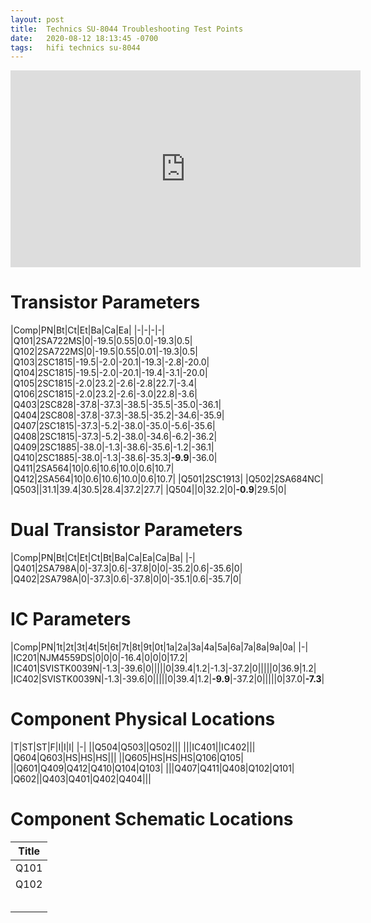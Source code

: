 ```yaml
---
layout: post
title:  Technics SU-8044 Troubleshooting Test Points
date:   2020-08-12 18:13:45 -0700
tags:   hifi technics su-8044
---
```

<iframe width="560" height="315" src="https://www.youtube.com/embed/YeL_e4qqlH0" frameborder="0" allow="accelerometer; autoplay; encrypted-media; gyroscope; picture-in-picture" allowfullscreen></iframe>

# Transistor Parameters

|Comp|PN|Bt|Ct|Et|Ba|Ca|Ea|
|-|-|-|-|
|Q101|2SA722MS|0|-19.5|0.55|0.0|-19.3|0.5|
|Q102|2SA722MS|0|-19.5|0.55|0.01|-19.3|0.5|
|Q103|2SC1815|-19.5|-2.0|-20.1|-19.3|-2.8|-20.0|
|Q104|2SC1815|-19.5|-2.0|-20.1|-19.4|-3.1|-20.0|
|Q105|2SC1815|-2.0|23.2|-2.6|-2.8|22.7|-3.4|
|Q106|2SC1815|-2.0|23.2|-2.6|-3.0|22.8|-3.6|
|Q403|2SC828|-37.8|-37.3|-38.5|-35.5|-35.0|-36.1|
|Q404|2SC808|-37.8|-37.3|-38.5|-35.2|-34.6|-35.9|
|Q407|2SC1815|-37.3|-5.2|-38.0|-35.0|-5.6|-35.6|
|Q408|2SC1815|-37.3|-5.2|-38.0|-34.6|-6.2|-36.2|
|Q409|2SC1885|-38.0|-1.3|-38.6|-35.6|-1.2|-36.1|
|Q410|2SC1885|-38.0|-1.3|-38.6|-35.3|**-9.9**|-36.0|
|Q411|2SA564|10|0.6|10.6|10.0|0.6|10.7|
|Q412|2SA564|10|0.6|10.6|10.0|0.6|10.7|
|Q501|2SC1913|
|Q502|2SA684NC|
|Q503||31.1|39.4|30.5|28.4|37.2|27.7|
|Q504||0|32.2|0|**-0.9**|29.5|0|

# Dual Transistor Parameters

|Comp|PN|Bt|Ct|Et|Ct|Bt|Ba|Ca|Ea|Ca|Ba|
|-|
|Q401|2SA798A|0|-37.3|0.6|-37.8|0|0|-35.2|0.6|-35.6|0|
|Q402|2SA798A|0|-37.3|0.6|-37.8|0|0|-35.1|0.6|-35.7|0|


# IC Parameters

|Comp|PN|1t|2t|3t|4t|5t|6t|7t|8t|9t|0t|1a|2a|3a|4a|5a|6a|7a|8a|9a|0a|
|-|
|IC201|NJM4559DS|0|0|0|-16.4|0|0|0|17.2|
|IC401|SVISTK0039N|-1.3|-39.6|0|||||0|39.4|1.2|-1.3|-37.2|0|||||0|36.9|1.2|
|IC402|SVISTK0039N|-1.3|-39.6|0|||||0|39.4|1.2|**-9.9**|-37.2|0|||||0|37.0|**-7.3**|

# Component Physical Locations

|T|ST|ST|F|I|I|I|
|-|
||Q504|Q503||Q502|||
|||IC401||IC402|||
|Q604|Q603|HS|HS|HS|||
||Q605|HS|HS|HS|Q106|Q105|
||Q601|Q409|Q412|Q410|Q104|Q103|
|||Q407|Q411|Q408|Q102|Q101|
|Q602||Q403|Q401|Q402|Q404|||

# Component Schematic Locations

|Title|
|-|
|Q101|Q103|Q105||Q412|Q411||||||
|Q102|Q104|Q106||Q401||||||Q601|
|||||Q403|Q407|Q409|||Q603||
|||||Q402||||Q605|Q604||
|||||Q404|Q408|Q410||||Q602|
||||||||Q503||||
||||||||Q504||||
